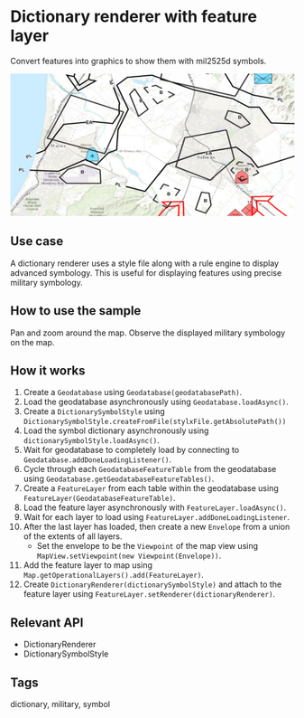 # Dictionary renderer with feature layer

Convert features into graphics to show them with mil2525d symbols.

![Image of dictionary renderer with feature layer](FeatureLayerDictionaryRenderer.png)

## Use case

A dictionary renderer uses a style file along with a rule engine to display advanced symbology. This is useful for displaying features using precise military symbology.

## How to use the sample

Pan and zoom around the map. Observe the displayed military symbology on the map.

## How it works

1. Create a `Geodatabase` using `Geodatabase(geodatabasePath)`.
2. Load the geodatabase asynchronously using `Geodatabase.loadAsync()`.
3. Create a `DictionarySymbolStyle`  using `DictionarySymbolStyle.createFromFile(stylxFile.getAbsolutePath())`
4. Load the symbol dictionary asynchronously using `dictionarySymbolStyle.loadAsync()`.
5. Wait for geodatabase to completely load by connecting to `Geodatabase.addDoneLoadingListener()`.
6. Cycle through each `GeodatabaseFeatureTable` from the geodatabase using `Geodatabase.getGeodatabaseFeatureTables()`.
7. Create a `FeatureLayer` from each table within the geodatabase using `FeatureLayer(GeodatabaseFeatureTable)`.
8. Load the feature layer asynchronously with `FeatureLayer.loadAsync()`.
9. Wait for each layer to load using `FeatureLayer.addDoneLoadingListener`.
10. After the last layer has loaded, then create a new `Envelope` from a union of the extents of all layers.
    * Set the envelope to be the `Viewpoint` of the map view using `MapView.setViewpoint(new Viewpoint(Envelope))`.
11. Add the feature layer to map using `Map.getOperationalLayers().add(FeatureLayer)`.
12. Create `DictionaryRenderer(dictionarySymbolStyle)` and attach to the feature layer using `FeatureLayer.setRenderer(dictionaryRenderer)`.

## Relevant API

* DictionaryRenderer
* DictionarySymbolStyle

## Tags

dictionary, military, symbol
